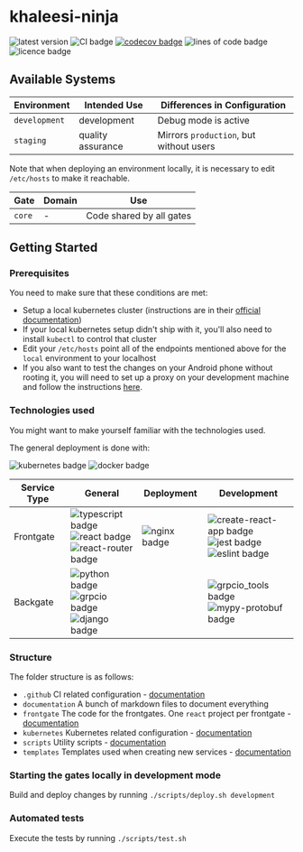 # khaleesi-ninja

![latest version](https://img.shields.io/github/v/tag/LanDinh/khaleesi-ninja)
![CI badge](https://github.com/LanDinh/khaleesi-ninja/actions/workflows/tests.yml/badge.svg?branch=main)
[![codecov badge](https://codecov.io/gh/LanDinh/khaleesi-ninja/branch/main/graph/badge.svg?token=tQrhEsgApq)](https://codecov.io/gh/LanDinh/khaleesi-ninja)
![lines of code badge](https://img.shields.io/tokei/lines/github/LanDinh/khaleesi-ninja)
![licence badge](https://img.shields.io/github/license/LanDinh/khaleesi-ninja)

## Available Systems

| Environment       | Intended Use       | Differences in Configuration            |
| ----------------- | ------------------ | --------------------------------------- |
| `development`     | development        | Debug mode is active                    |
| `staging`         | quality assurance  | Mirrors `production`, but without users |

Note that when deploying an environment locally, it is necessary to edit `/etc/hosts` to make it reachable.

| Gate   | Domain | Use |
| ------ | ------ | --- |
| `core` | - | Code shared by all gates |

## Getting Started

### Prerequisites

You need to make sure that these conditions are met:

* Setup a local kubernetes cluster (instructions are in their [official documentation](https://kubernetes.io/docs/setup/))
* If your local kubernetes setup didn't ship with it, you'll also need to install `kubectl` to control that cluster
* Edit your `/etc/hosts` point all of the endpoints mentioned above for the `local` environment to your localhost
* If you also want to test the changes on your Android phone without rooting it, you will need to set up a proxy on your development machine and follow the instructions [here](https://developer.chrome.com/docs/devtools/remote-debugging/local-server/).

### Technologies used

You might want to make yourself familiar with the technologies used.

The general deployment is done with:

![kubernetes badge](https://img.shields.io/badge/kubernetes-v1.21-informational)
![docker badge](https://img.shields.io/badge/docker-v20.10-informational)

| Service Type | General | Deployment | Development |
| ------------ | ------- | ---------- | ----------- |
| Frontgate    | ![typescript badge](https://img.shields.io/badge/typescript-v4.4-informational) <br /> ![react badge](https://img.shields.io/badge/react-v17.0-informational) <br /> ![react-router badge](https://img.shields.io/badge/react_router-v6.0-informational) | ![nginx badge](https://img.shields.io/badge/nginx-v1.21-informational) | ![create-react-app badge](https://img.shields.io/badge/create_react_app-latest-informational) <br /> ![jest badge](https://img.shields.io/badge/jest-v26.0-informational) <br /> ![eslint badge](https://img.shields.io/badge/eslint-latest-informational) |
| Backgate     | ![python badge](https://img.shields.io/badge/python-v3.10-informational) <br /> ![grpcio badge](https://img.shields.io/badge/grpcio-v1.14-informational) <br /> ![django badge](https://img.shields.io/badge/django-v3.2-informational) | | ![grpcio_tools badge](https://img.shields.io/badge/grpcio_tools-v1.41-informational) <br /> ![mypy-protobuf badge](https://img.shields.io/badge/mypy_protobuf-v3.0-informational)

### Structure

The folder structure is as follows:

* `.github` CI related configuration - [documentation](documentation/ci.md)
* `documentation` A bunch of markdown files to document everything
* `frontgate` The code for the frontgates. One `react` project per frontgate - [documentation](documentation/frontgate.md)
* `kubernetes` Kubernetes related configuration - [documentation](documentation/kubernetes.md)
* `scripts` Utility scripts - [documentation](documentation/scripts.md)
* `templates` Templates used when creating new services - [documentation](documentation/templates.md)

### Starting the gates locally in development mode

Build and deploy changes by running `./scripts/deploy.sh development`

### Automated tests

Execute the tests by running `./scripts/test.sh`
